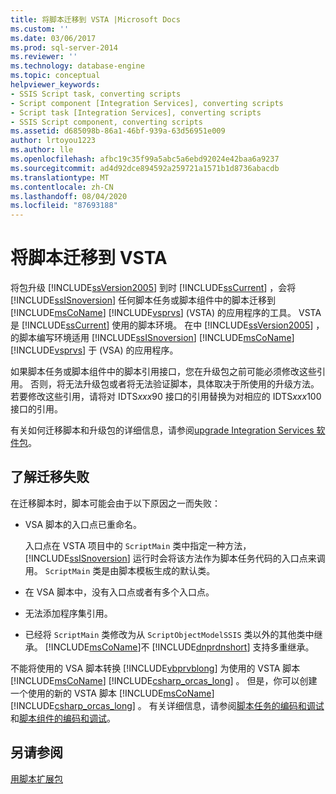```yaml
---
title: 将脚本迁移到 VSTA |Microsoft Docs
ms.custom: ''
ms.date: 03/06/2017
ms.prod: sql-server-2014
ms.reviewer: ''
ms.technology: database-engine
ms.topic: conceptual
helpviewer_keywords:
- SSIS Script task, converting scripts
- Script component [Integration Services], converting scripts
- Script task [Integration Services], converting scripts
- SSIS Script component, converting scripts
ms.assetid: d685098b-86a1-46bf-939a-63d56951e009
author: lrtoyou1223
ms.author: lle
ms.openlocfilehash: afbc19c35f99a5abc5a6ebd92024e42baa6a9237
ms.sourcegitcommit: ad4d92dce894592a259721a1571b1d8736abacdb
ms.translationtype: MT
ms.contentlocale: zh-CN
ms.lasthandoff: 08/04/2020
ms.locfileid: "87693188"
---
```

# <a name="migrate-scripts-to-vsta"></a>将脚本迁移到 VSTA
  将包升级 [!INCLUDE[ssVersion2005](../../includes/ssversion2005-md.md)] 到时 [!INCLUDE[ssCurrent](../../includes/sscurrent-md.md)] ，会将 [!INCLUDE[ssISnoversion](../../includes/ssisnoversion-md.md)] 任何脚本任务或脚本组件中的脚本迁移到 [!INCLUDE[msCoName](../../includes/msconame-md.md)] [!INCLUDE[vsprvs](../../includes/vsprvs-md.md)] (VSTA) 的应用程序的工具。 VSTA 是 [!INCLUDE[ssCurrent](../../includes/sscurrent-md.md)] 使用的脚本环境。 在中 [!INCLUDE[ssVersion2005](../../includes/ssversion2005-md.md)] ，的脚本编写环境适用 [!INCLUDE[ssISnoversion](../../includes/ssisnoversion-md.md)] [!INCLUDE[msCoName](../../includes/msconame-md.md)] [!INCLUDE[vsprvs](../../includes/vsprvs-md.md)] 于 (VSA) 的应用程序。  
  
 如果脚本任务或脚本组件中的脚本引用接口，您在升级包之前可能必须修改这些引用。 否则，将无法升级包或者将无法验证脚本，具体取决于所使用的升级方法。 若要修改这些引用，请将对 IDTS*xxx*90 接口的引用替换为对相应的 IDTS*xxx*100 接口的引用。  
  
 有关如何迁移脚本和升级包的详细信息，请参阅[upgrade Integration Services 软件包](../../integration-services/install-windows/upgrade-integration-services-packages.md)。  
  
## <a name="understanding-migration-failures"></a>了解迁移失败  
 在迁移脚本时，脚本可能会由于以下原因之一而失败：  
  
-   VSA 脚本的入口点已重命名。  
  
     入口点在 VSTA 项目中的 `ScriptMain` 类中指定一种方法，[!INCLUDE[ssISnoversion](../../includes/ssisnoversion-md.md)] 运行时会将该方法作为脚本任务代码的入口点来调用。 `ScriptMain` 类是由脚本模板生成的默认类。  
  
-   在 VSA 脚本中，没有入口点或者有多个入口点。  
  
-   无法添加程序集引用。  
  
-   已经将 `ScriptMain` 类修改为从 `ScriptObjectModelSSIS` 类以外的其他类中继承。 [!INCLUDE[msCoName](../../includes/msconame-md.md)]不 [!INCLUDE[dnprdnshort](../../includes/dnprdnshort-md.md)] 支持多重继承。  
  
 不能将使用的 VSA 脚本转换 [!INCLUDE[vbprvblong](../../includes/vbprvblong-md.md)] 为使用的 VSTA 脚本 [!INCLUDE[msCoName](../../includes/msconame-md.md)] [!INCLUDE[csharp_orcas_long](../../includes/csharp-orcas-long-md.md)] 。 但是，你可以创建一个使用的新的 VSTA 脚本 [!INCLUDE[msCoName](../../includes/msconame-md.md)] [!INCLUDE[csharp_orcas_long](../../includes/csharp-orcas-long-md.md)] 。 有关详细信息，请参阅[脚本任务的编码和调试](../../integration-services/control-flow/script-task.md)和[脚本组件的编码和调试](../../integration-services/data-flow/transformations/script-component.md)。  
  
## <a name="see-also"></a>另请参阅  
 [用脚本扩展包](../../relational-databases/server-management-objects-smo/tasks/scripting.md)  
  
  
